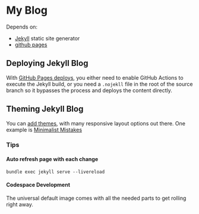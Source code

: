 # My Blog

Depends on:

* [Jekyll](https://jekyllrb.com/) static site generator
* [github pages](https://pages.github.com/)

## Deploying Jekyll Blog

With [GitHub Pages deploys](https://docs.github.com/en/pages/getting-started-with-github-pages/configuring-a-publishing-source-for-your-github-pages-site), you either need to enable GitHub Actions to execute the Jekyll build, or you need a ```.nojekll``` file in the root of the source branch so it bypasses the process and deploys the content directly.

## Theming Jekyll Blog

You can [add themes](https://docs.github.com/en/pages/setting-up-a-github-pages-site-with-jekyll/adding-a-theme-to-your-github-pages-site-using-jekyll), with many responsive layout options out there. One example is [Minimalist Mistakes](https://mmistakes.github.io/minimal-mistakes/)

### Tips

#### Auto refresh page with each change

```bundle exec jekyll serve --livereload``` 

#### Codespace Development

The universal default image comes with all the needed parts to get rolling right away.



